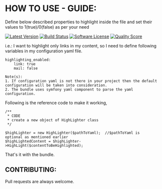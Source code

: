# HOW TO USE - GUIDE:

Define below described properties to highlight inside the file
and set their values to 1(true)/0(false) as per your need


[![Latest Version](https://img.shields.io/packagist/v/nexuslinkservices/link-email-highlighter.svg?style=flat-square)](https://packagist.org/packages/nexuslinkservices/link-email-highlighter)
[![Build Status](https://travis-ci.org/nexuslinkservices/email-link-highlighter.svg?branch=master)](https://travis-ci.org/nexuslinkservices/email-link-highlighter)
[![Software License](http://img.shields.io/badge/license-MIT-brightgreen.svg?style=flat-square)](LICENSE)
[![Quality Score](https://img.shields.io/scrutinizer/g/nexuslinkservices/email-link-highlighter?style=flat-square)](https://scrutinizer-ci.com/g/nexuslinkservices/email-link-highlighter)

i.e.:  I want to highlight only links in my content, so I need to 
define following variables in my configuration yaml file.

```
highlighting_enabled:
    link: true
    mail: false
```

```
Note(s): 
1. If configuration yaml is not there in your project then the default configuration will be taken into consideration.
2. The bundle uses symfony yaml component to parse the yaml configuration.
```

Following is the reference code to make it working,

```
/**
 * CODE
 * create a new object of HighLighter class
 */

$highLighter = new HighLighter($pathToYaml);  //$pathToYaml is optional as mentioned earlier
$highLightedContent = $highLighter->HighLight($contentToBeHighlighted);
```

That's it with the bundle.

## CONTRIBUTING:

Pull requests are always welcome.